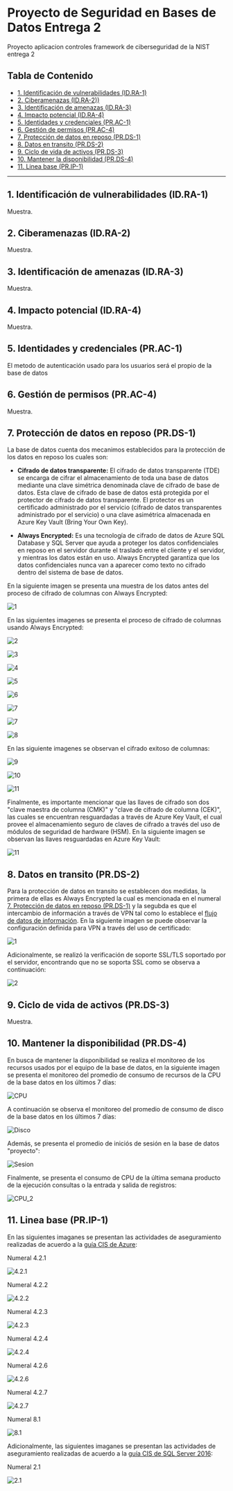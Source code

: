 
# Proyecto de Seguridad en Bases de Datos Entrega 2
Proyecto aplicacion controles framework de ciberseguridad de la NIST entrega 2


## Tabla de Contenido

* [1. Identificación de vulnerabilidades (ID.RA-1)](#1-identificación-de-vulnerabilidades-idra-1)
* [2. Ciberamenazas (ID.RA-2))](#2-ciberamenazas-idra-2)
* [3. Identificación de amenazas (ID.RA-3)](#3-identificación-de-amenazas-idra-3)
* [4. Impacto potencial (ID.RA-4)](#4-impacto-potencial-idra-4)
* [5. Identidades y credenciales (PR.AC-1)](#5-identidades-y-credenciales-prac-1)
* [6. Gestión de permisos (PR.AC-4)](#6-gestión-de-permisos-prac-4)
* [7. Protección de datos en reposo (PR.DS-1)](#7-protección-de-datos-en-reposo-prds-1)
* [8. Datos en transito (PR.DS-2)](#8-datos-en-transito-prds-2)
* [9. Ciclo de vida de activos (PR.DS-3)](#9-ciclo-de-vida-de-activos-prds-3)
* [10. Mantener la disponibilidad (PR.DS-4)](#10-mantener-la-disponibilidad-prds-4)
* [11. Linea base (PR.IP-1)](#11-linea-base-prip-1)


 - - -

## 1. Identificación de vulnerabilidades (ID.RA-1)

Muestra.

## 2. Ciberamenazas (ID.RA-2)

Muestra.

## 3. Identificación de amenazas (ID.RA-3)

Muestra.

## 4. Impacto potencial (ID.RA-4)

Muestra.

## 5. Identidades y credenciales (PR.AC-1)

El metodo de autenticación usado para los usuarios será el propio de la base de datos

## 6. Gestión de permisos (PR.AC-4)

Muestra.

## 7. Protección de datos en reposo (PR.DS-1)

La base de datos cuenta dos mecanimos establecidos para la protección de los datos en reposo los cuales son:

* ****Cifrado de datos transparente:**** El cifrado de datos transparente (TDE) se encarga de cifrar el almacenamiento de toda una base de datos mediante una clave simétrica denominada clave de cifrado de base de datos. Esta clave de cifrado de base de datos está protegida por el protector de cifrado de datos transparente. El protector es un certificado administrado por el servicio (cifrado de datos transparentes administrado por el servicio) o una clave asimétrica almacenada en Azure Key Vault (Bring Your Own Key).

* ****Always Encrypted:**** Es una tecnología de cifrado de datos de Azure SQL Database y SQL Server que ayuda a proteger los datos confidenciales en reposo en el servidor durante el traslado entre el cliente y el servidor, y mientras los datos están en uso. Always Encrypted garantiza que los datos confidenciales nunca van a aparecer como texto no cifrado dentro del sistema de base de datos.

En la siguiente imagen se presenta una muestra de los datos antes del proceso de cifrado de columnas con Always Encrypted:

![1](./PRDS1/Captura10.PNG)

En las siguientes imagenes se presenta el proceso de cifrado de columnas usando Always Encrypted:

![2](./PRDS1/Captura.PNG)

![3](./PRDS1/Captura5.PNG)

![4](./PRDS1/Captura1.PNG)

![5](./PRDS1/Captura2.PNG)

![6](./PRDS1/Captura7.PNG)

![7](./PRDS1/Captura6.PNG)

![7](./PRDS1/Captura6.PNG)

![8](./PRDS1/Captura3.PNG)

En las siguiente imagenes se observan el cifrado exitoso de columnas:

![9](./PRDS1/Captura8.PNG)

![10](./PRDS1/Captura9.PNG)

![11](./PRDS1/Captura4.PNG)

Finalmente, es importante mencionar que las llaves de cifrado son dos "clave maestra de columna (CMK)" y "clave de cifrado de columna (CEK)", las cuales se encuentran resguardadas a través de Azure Key Vault, el cual provee el almacenamiento seguro de claves de cifrado a través del uso de módulos de seguridad de hardware (HSM). En la siguiente imagen se observan las llaves resguardadas en Azure Key Vault:

![11](./PRDS1/Captura11.PNG)

## 8. Datos en transito (PR.DS-2)

Para la protección de datos en transito se establecen dos medidas, la primera de ellas es Always Encrypted la cual es mencionada en el numeral [7. Protección de datos en reposo (PR.DS-1)](#7-protección-de-datos-en-reposo-prds-1) y la segubda es que el intercambio de información a través de VPN tal como lo establece el [flujo de datos de información](https://github.com/pepachon/Proyecto_Seguridad_BD_MSIC-1/blob/Rama_Proyecto/Flujo_datos/Readme.md#flujo-de-datos-de-informaci%C3%B3n). En la siguiente imagen se puede observar la configuración definida para VPN a través del uso de certificado:

![1](./PRDS2/Captura.png)

Adicionalmente, se realizó la verificación de soporte SSL/TLS soportado por el servidor, encontrando que no se soporta SSL como se observa a continuación:

![2](./PRDS2/Captura1.png)


## 9. Ciclo de vida de activos (PR.DS-3)

Muestra.

## 10. Mantener la disponibilidad (PR.DS-4)

En busca de mantener la disponibilidad se realiza el monitoreo de los recursos usados por el equipo de la base de datos, en la siguiente imagen se presenta el monitoreo del promedio de consumo de recursos de la CPU de la base datos en los últimos 7 días:

![CPU](./PRDS4/Captura1.png)

A continuación se observa el monitoreo del promedio de consumo de disco de la base datos en los últimos 7 días:

![Disco](./PRDS4/Captura2.png)

Además, se presenta el promedio de iniciós de sesión en la base de datos "proyecto":

![Sesion](./PRDS4/Captura3.png)

Finalmente, se presenta el consumo de CPU de la última semana producto de la ejecución consultas o la entrada y salida de registros:

![CPU_2](./PRDS4/Captura4.png)

## 11. Linea base (PR.IP-1)

En las siguientes imaganes se presentan las actividades de aseguramiento realizadas de acuerdo a la [guía CIS de Azure](./PRIP1/CIS_Microsoft_Azure_Foundations_Benchmark_v1.0.0.pdf):

Numeral 4.2.1

![4.2.1](./PRIP1/4-2-1.PNG)

Numeral 4.2.2

![4.2.2](./PRIP1/4-2-2.PNG)

Numeral 4.2.3

![4.2.3](./PRIP1/4-2-3.PNG)

Numeral 4.2.4

![4.2.4](./PRIP1/4-2-4.PNG)

Numeral 4.2.6

![4.2.6](./PRIP1/4-2-6.PNG)

Numeral 4.2.7

![4.2.7](./PRIP1/4-2-7.PNG)

Numeral 8.1

![8.1](./PRIP1/8-1.PNG)

Adicionalmente, las siguientes imaganes se presentan las actividades de aseguramiento realizadas de acuerdo a la [guía CIS de SQL Server 2016](./PRIP1/CIS_Microsoft_SQL_Server_2016_Benchmark_v1.0.0.pdf):

Numeral 2.1

![2.1](./PRIP1/2-1.PNG)
